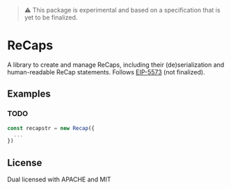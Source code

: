> ⚠️ This package is experimental and based on a specification that is yet to be finalized. 

# ReCaps

A library to create and manage ReCaps, including their (de)serialization and human-readable ReCap statements. Follows [EIP-5573](https://github.com/spruceid/EIPs/blob/19dae81ecc8354199bbe28f3b6248851f4cf49cf/EIPS/eip-5573.md) (not finalized). 



## Examples

### TODO

```typescript
const recapstr = new Recap({
  ...
})
```

## License

Dual licensed with APACHE and MIT

